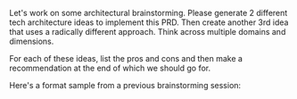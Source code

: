 Let's work on some architectural brainstorming. Please generate 2 different tech architecture ideas to implement this PRD. Then create another 3rd idea that uses a radically different approach. Think across multiple domains and dimensions.


For each of these ideas, list the pros and cons and then make a recommendation at the end of which we should go for.


Here's a format sample from a previous brainstorming session: